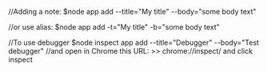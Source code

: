 //Adding a note:
$node app add --title="My title" --body="some body text"

//or use alias:
$node app add -t="My title" -b="some body text"

//To use debugger
$node inspect app add --title="Debugger" --body="Test debugger"
//and open in Chrome this URL: >> chrome://inspect/ and click inspect
